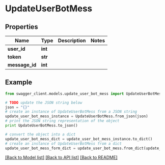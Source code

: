# UpdateUserBotMess


## Properties

Name | Type | Description | Notes
------------ | ------------- | ------------- | -------------
**user_id** | **int** |  | 
**token** | **str** |  | 
**message_id** | **int** |  | 

## Example

```python
from swagger_client.models.update_user_bot_mess import UpdateUserBotMess

# TODO update the JSON string below
json = "{}"
# create an instance of UpdateUserBotMess from a JSON string
update_user_bot_mess_instance = UpdateUserBotMess.from_json(json)
# print the JSON string representation of the object
print UpdateUserBotMess.to_json()

# convert the object into a dict
update_user_bot_mess_dict = update_user_bot_mess_instance.to_dict()
# create an instance of UpdateUserBotMess from a dict
update_user_bot_mess_form_dict = update_user_bot_mess.from_dict(update_user_bot_mess_dict)
```
[[Back to Model list]](../README.md#documentation-for-models) [[Back to API list]](../README.md#documentation-for-api-endpoints) [[Back to README]](../README.md)

